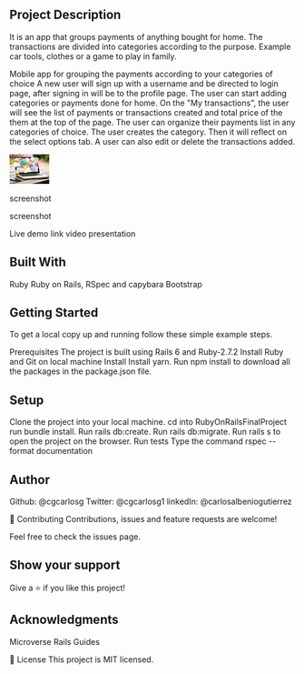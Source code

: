 ## Project Description
It is an app that groups payments of anything bought for home. The transactions are divided into categories according to the purpose. Example car tools, clothes or a game to play in family.

Mobile app for grouping the payments according to your categories of choice
A new user will sign up with a username and be directed to login page, after signing in will be to the profile page.
The user can start adding categories or payments done for home.
On the "My transactions", the user will see the list of payments or transactions created and total price of the them at the top of the page.
The user can organize their payments list in any categories of choice. The user creates the category. Then it will reflect on the select options tab.
A user can also edit or delete the transactions added.

![screenshot](https://github.com/cgcarlosg/RubyOnRailsFinalProject/blob/feature/app/assets/images/categorias.jpg)


screenshot

screenshot

Live demo link
video presentation

## Built With
Ruby
Ruby on Rails,
RSpec and capybara
Bootstrap

## Getting Started
To get a local copy up and running follow these simple example steps.

Prerequisites
The project is built using Rails 6 and Ruby-2.7.2
Install Ruby and Git on local machine
Install
Install yarn.
Run npm install to download all the packages in the package.json file.

## Setup
Clone the project into your local machine.
cd into RubyOnRailsFinalProject
run bundle install.
Run rails db:create.
Run rails db:migrate.
Run rails s to open the project on the browser.
Run tests
Type the command 
rspec --format documentation


## Author
Github: @cgcarlosg
Twitter: @cgcarlosg1
linkedIn: @carlosalbeniogutierrez

🤝 Contributing
Contributions, issues and feature requests are welcome!

Feel free to check the issues page.

## Show your support
Give a ⭐️ if you like this project!

## Acknowledgments
Microverse
Rails Guides

📝 License
This project is MIT licensed.
